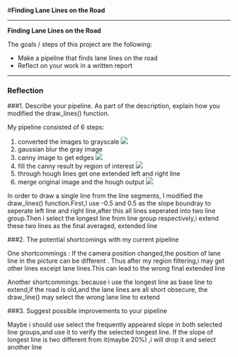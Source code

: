 #**Finding Lane Lines on the Road** 




---

**Finding Lane Lines on the Road**

The goals / steps of this project are the following:
* Make a pipeline that finds lane lines on the road
* Reflect on your work in a written report


[//]: # (Image References)

[image1]: ./examples/grayscale.jpg "Grayscale"
[gray]: ./examples/gray.jpg 
[edges]: ./examples/edges.jpg 
[interest_edges]: ./examples/interest_edges.jpg 
[result]: ./examples/result.jpg 
---

### Reflection

###1. Describe your pipeline. As part of the description, explain how you modified the draw_lines() function.

My pipeline consisted of 6 steps: 
1. converted the images to grayscale
![][gray]
2. gaussian blur the gray image
3. canny image to get edges 
![][edges]
4. fill the canny result by region of interest
![][interest_edges]
5. through hough lines get one extended left and right line
6. merge original image and the hough output
![][result]

In order to draw a single line from the line segments, I modified the draw_lines() function.First,I use -0.5 and 0.5 as the slope boundray to seperate left line and right line,after this all lines seperated into two line group.Then i select the longest line from line group respectively,i extend these two lines as the final averaged, extended line


###2. The potential shortcomings with my current pipeline

One shortcommings  : If the camera position changed,the position of lane line in the picture can be different . Thus after my region filtering,i may get other  lines exceipt lane lines.This can lead to  the wrong final extended line 

Another shortcommings: because i use the longest line as base line to extend,if the road is old,and the lane lines are all short  obsecure, the draw_line() may select the wrong lane line to extend 

###3. Suggest possible improvements to your pipeline

Maybe i should use select the frequently appeared slope in both selected line groups,and use it to verify the selected longest line. If the slope of longest line is two different from it(maybe 20%) ,i will  drop it and select another line